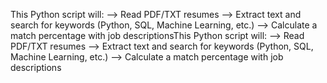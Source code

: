 This Python script will:
 --> Read PDF/TXT resumes
 --> Extract text and search for keywords (Python, SQL, Machine Learning, etc.)
 --> Calculate a match percentage with job descriptionsThis Python script will:
 --> Read PDF/TXT resumes
 --> Extract text and search for keywords (Python, SQL, Machine Learning, etc.)
 --> Calculate a match percentage with job descriptions
